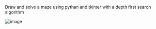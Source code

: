 Draw and solve a maze using pythan and tkinter with a depth first search algorithm  


![image](https://github.com/user-attachments/assets/4d0ac5e7-4b18-49f1-a0a9-3b47cad73f8b)
